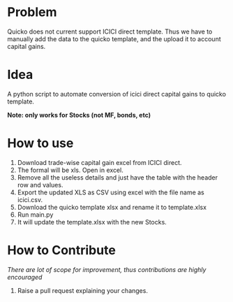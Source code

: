 # Problem

Quicko does not current support ICICI direct template. Thus we have to manually add the data to the quicko template, and the upload it to account capital gains.

# Idea

A python script to automate conversion of icici direct capital gains to quicko template.

**Note: only works for Stocks (not MF, bonds, etc)**

# How to use

1. Download trade-wise capital gain excel from ICICI direct.
2. The formal will be xls. Open in excel.
3. Remove all the useless details and just have the table with the header row and values.
4. Export the updated XLS as CSV using excel with the file name as icici.csv.
5. Download the quicko template xlsx and rename it to template.xlsx  
6. Run main.py
7. It will update the template.xlsx with the new Stocks.

# How to Contribute

_There are lot of scope for improvement, thus contributions are highly encouraged_

1. Raise a pull request explaining your changes.

